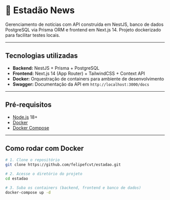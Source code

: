 # 📰 Estadão News

Gerenciamento de notícias com API construída em NestJS, banco de dados PostgreSQL via Prisma ORM e frontend em Next.js 14. Projeto dockerizado para facilitar testes locais.

---

## Tecnologias utilizadas

- **Backend:** NestJS + Prisma + PostgreSQL
- **Frontend:** Next.js 14 (App Router) + TailwindCSS + Context API
- **Docker:** Orquestração de containers para ambiente de desenvolvimento
- **Swagger:** Documentação da API em `http://localhost:3000/docs`

---

## Pré-requisitos

- [Node.js](https://nodejs.org) 18+
- [Docker](https://www.docker.com/)
- [Docker Compose](https://docs.docker.com/compose/)

---

## Como rodar com Docker

```bash
# 1. Clone o repositório
git clone https://github.com/felipefcvt/estadao.git

# 2. Acesse o diretório do projeto
cd estadao

# 3. Suba os containers (backend, frontend e banco de dados)
docker-compose up -d
